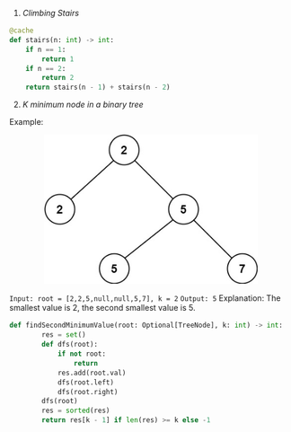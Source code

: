 1. *Climbing Stairs*
```python
@cache
def stairs(n: int) -> int:
    if n == 1:
        return 1
    if n == 2:
        return 2
    return stairs(n - 1) + stairs(n - 2)
```
2. *K minimum node in a binary tree*

Example: 
<p align="center">
<img src= 'assets/smbt1.jpg'
width="380"/>
</p>

`Input: root = [2,2,5,null,null,5,7], k = 2`
`Output: 5`
Explanation: The smallest value is 2, the second smallest value is 5.

```python
def findSecondMinimumValue(root: Optional[TreeNode], k: int) -> int:
        res = set()
        def dfs(root):
            if not root:
                return 
            res.add(root.val)
            dfs(root.left)
            dfs(root.right)
        dfs(root)
        res = sorted(res)
        return res[k - 1] if len(res) >= k else -1
```